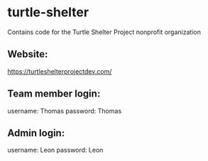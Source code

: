 # turtle-shelter
Contains code for the Turtle Shelter Project nonprofit organization

## Website:
https://turtleshelterprojectdev.com/

## Team member login:
username: Thomas
password: Thomas


## Admin login:
username: Leon
password: Leon

